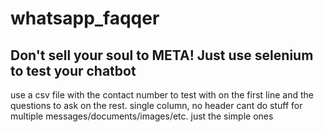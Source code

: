 # whatsapp_faqqer
## Don't sell your soul to META! Just use selenium to test your chatbot

use a csv file with the contact number to test with on the first line and the questions to ask on the rest. single column, no header
cant do stuff for multiple messages/documents/images/etc. just the simple ones
